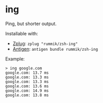 # ing
Ping, but shorter output.

Installable with:
- [Zplug](https://github.com/zplug/zplug): `zplug "rummik/zsh-ing"`
- [Antigen](https://github.com/zsh-users/antigen): `antigen bundle rummik/zsh-ing`

Example:
```
> ing google.com
google.com: 13.7 ms
google.com: 13.3 ms
google.com: 13.3 ms
google.com: 13.6 ms
google.com: 14.9 ms
google.com: 13.8 ms
```
